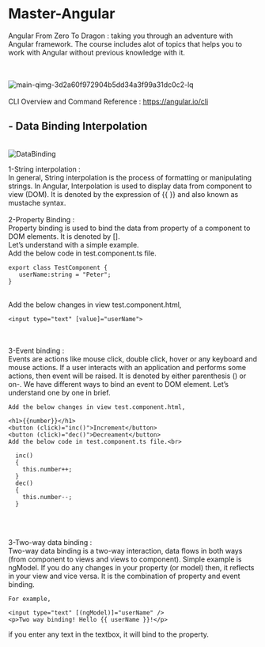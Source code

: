 # Master-Angular
Angular From Zero To Dragon : taking you through an adventure with Angular framework. The course includes alot of topics that helps you to work with Angular without previous knowledge with it.
<br>
<br>
<br>

![main-qimg-3d2a60f972904b5dd34a3f99a31dc0c2-lq](https://user-images.githubusercontent.com/43557035/207872097-f730899c-4247-401b-9744-ae372b2058ba.jpg)
<br>
<br>
 CLI Overview and Command Reference :
 https://angular.io/cli
<br>
<h2>- Data Binding Interpolation</h2>


<br>![DataBinding](https://user-images.githubusercontent.com/43557035/208134239-39db2556-76f8-43d1-b6a5-5ba6acf8b016.JPG)

1-String interpolation : <br>
In general, String interpolation is the process of formatting or manipulating strings. In Angular, Interpolation is used to display data from component to view (DOM). It is denoted by the expression of {{ }} and also known as mustache syntax.
<br>
<br>
2-Property Binding :<br>
Property binding is used to bind the data from property of a component to DOM elements. It is denoted by [].
<br>
Let’s understand with a simple example.<br>
Add the below code in test.component.ts file.<br>
```
export class TestComponent { 
   userName:string = "Peter"; 
}
```
<br>
Add the below changes in view test.component.html,
<br>

```
<input type="text" [value]="userName">

```
<br>
<br>
3-Event binding :<br>
Events are actions like mouse click, double click, hover or any keyboard and mouse actions. If a user interacts with an application and performs some actions, then event will be raised. It is denoted by either parenthesis () or on-. We have different ways to bind an event to DOM element. Let’s understand one by one in brief.<br>

```
Add the below changes in view test.component.html,

<h1>{{number}}</h1>
<button (click)="inc()">Increment</button>
<button (click)="dec()">Decreament</button>
Add the below code in test.component.ts file.<br>

  inc()
  {
    this.number++;
  }
  dec()
  {
    this.number--;
  }
  
  ```
  <br>
<br>
3-Two-way data binding :<br>
Two-way data binding is a two-way interaction, data flows in both ways (from component to views and views to component). Simple example is ngModel. If you do any changes in your property (or model) then, it reflects in your view and vice versa. It is the combination of property and event binding.  <br>

```
For example,

<input type="text" [(ngModel)]="userName" />
<p>Two way binding! Hello {{ userName }}!</p>

```
 if you enter any text in the textbox, it will bind to the property.
